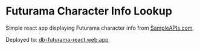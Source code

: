 # Futurama Character Info Lookup

Simple react app displaying Futurama character info from [SampleAPIs.com](http://sampleapis.com/).

Deployed to: [db-futurama-react.web.app](https://db-futurama-react.web.app/)